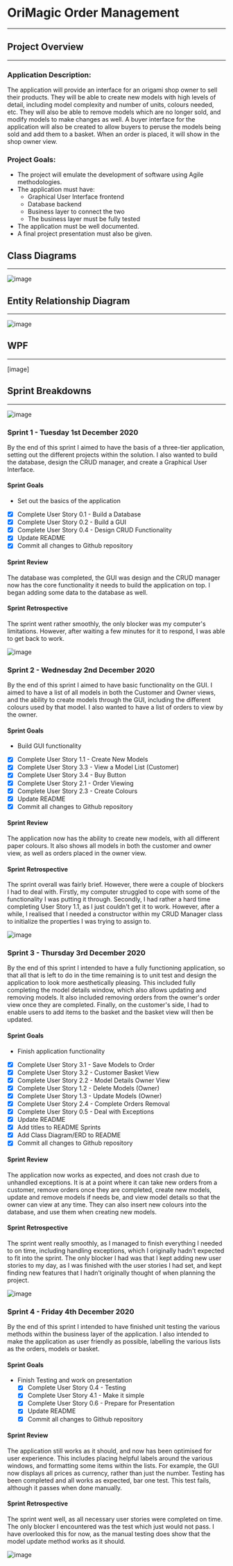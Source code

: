 # OriMagic Order Management
---
## Project Overview 
---
### Application Description:
The application will provide an interface for an origami shop owner to sell their products. They will be able to create new models with high levels of detail, including model complexity and number of units, colours needed, etc. They will also be able to remove models which are no longer sold, and modify models to make changes as well. A buyer interface for the application will also be created to allow buyers to peruse the models being sold and add them to a basket. When an order is placed, it will show in the shop owner view.

### Project Goals:

* The project will emulate the development of software using Agile methodologies.
* The application must have:
     * Graphical User Interface frontend 
     * Database backend
     * Business layer to connect the two 
     * The business layer must be fully tested
* The application must be well documented.
* A final project presentation must also be given.

## Class Diagrams
---
![image](https://github.com/Dragonkid1996/OriMagicOrderManagement/blob/main/ProjectImages/OverallClassDiagram.png)

## Entity Relationship Diagram

---

![image](https://github.com/Dragonkid1996/OriMagicOrderManagement/blob/main/ProjectImages/OrigamiERD.jpg)

## WPF

---
[image]

## Sprint Breakdowns
---
![image](https://github.com/Dragonkid1996/OriMagicOrderManagement/blob/main/ProjectImages/ProjectBoard.PNG)



### Sprint 1 - Tuesday 1st December 2020

By the end of this sprint I aimed to have the basis of a three-tier application, setting out the different projects within the solution. I also wanted to build the database, design the CRUD manager, and create a Graphical User Interface.

#### Sprint Goals

* Set out the basics of the application
- [x] Complete User Story 0.1 - Build a Database
- [x] Complete User Story 0.2 - Build a GUI
- [x] Complete User Story 0.4 - Design CRUD Functionality
- [x] Update README
- [x] Commit all changes to Github repository

#### Sprint Review

The database was completed, the GUI was design and the CRUD manager now has the core functionality it needs to build the application on top. I began adding some data to the database as well.

#### Sprint Retrospective

The sprint went rather smoothly, the only blocker was my computer's limitations. However, after waiting a few minutes for it to respond, I was able to get back to work.

![image](https://github.com/Dragonkid1996/OriMagicOrderManagement/blob/main/ProjectImages/ProjectBoardSprint1.PNG)



### Sprint 2 - Wednesday 2nd December 2020

By the end of this sprint I aimed to have basic functionality on the GUI. I aimed to have a list of all models in both the Customer and Owner views, and the ability to create models through the GUI, including the different colours used by that model. I also wanted to have a list of orders to view by the owner.

#### Sprint Goals

* Build GUI functionality
- [x] Complete User Story 1.1 - Create New Models
- [x] Complete User Story 3.3 - View a Model List (Customer) 
- [x] Complete User Story 3.4 - Buy Button
- [x] Complete User Story 2.1 - Order Viewing
- [x] Complete User Story 2.3 - Create Colours
- [x] Update README
- [x] Commit all changes to Github repository

#### Sprint Review

The application now has the ability to create new models, with all different paper colours. It also shows all models in both the customer and owner view, as well as orders placed in the owner view.

#### Sprint Retrospective

The sprint overall was fairly brief. However, there were a couple of blockers I had to deal with. Firstly, my computer struggled to cope with some of the functionality I was putting it through. Secondly, I had rather a hard time completing User Story 1.1, as I just couldn't get it to work. However, after a while, I realised that I needed a constructor within my CRUD Manager class to initialize the properties I was trying to assign to.

![image](https://github.com/Dragonkid1996/OriMagicOrderManagement/blob/main/ProjectImages/ProjectBoardSprint2.PNG)



### Sprint 3 - Thursday 3rd December 2020

By the end of this sprint I intended to have a fully functioning application, so that all that is left to do in the time remaining is to unit test and design the application to look more aesthetically pleasing. This included fully completing the model details window, which also allows updating and removing models. It also included removing orders from the owner's order view once they are completed. Finally, on the customer's side, I had to enable users to add items to the basket and the basket view will then be updated.

#### Sprint Goals

* Finish application functionality

- [x] Complete User Story 3.1 - Save Models to Order
- [x] Complete User Story 3.2 - Customer Basket View
- [x] Complete User Story 2.2 - Model Details Owner View
- [x] Complete User Story 1.2 - Delete Models (Owner)
- [x] Complete User Story 1.3 - Update Models (Owner)
- [x] Complete User Story 2.4 - Complete Orders Removal
- [x] Complete User Story 0.5 - Deal with Exceptions
- [x] Update README
- [x] Add titles to README Sprints
- [x] Add Class Diagram/ERD to README
- [x] Commit all changes to Github repository

#### Sprint Review

The application now works as expected, and does not crash due to unhandled exceptions. It is at a point where it can take new orders from a customer, remove orders once they are completed, create new models, update and remove models if needs be, and view model details so that the owner can view at any time. They can also insert new colours into the database, and use them when creating new models.

#### Sprint Retrospective

The sprint went really smoothly, as I managed to finish everything I needed to on time, including handling exceptions, which I originally hadn't expected to fit into the sprint. The only blocker I had was that I kept adding new user stories to my day, as I was finished with the user stories I had set, and kept finding new features that I hadn't originally thought of when planning the project.

![image](https://github.com/Dragonkid1996/OriMagicOrderManagement/blob/main/ProjectImages/ProjectBoardSprint3.PNG)



### Sprint 4 - Friday 4th December 2020

By the end of this sprint I intended to have finished unit testing the various methods within the business layer of the application. I also intended to make the application as user friendly as possible, labelling the various lists as the orders, models or basket.

#### Sprint Goals

* Finish Testing and work on presentation
  - [x] Complete User Story 0.4 - Testing
  - [x] Complete User Story 4.1 - Make it simple
  - [x] Complete User Story 0.6 - Prepare for Presentation
  - [x] Update README
  - [x] Commit all changes to Github repository

#### Sprint Review

The application still works as it should, and now has been optimised for user experience. This includes placing helpful labels around the various windows, and formatting some items within the lists. For example, the GUI now displays all prices as currency, rather than just the number. Testing has been completed and all works as expected, bar one test. This test fails, although it passes when done manually.

#### Sprint Retrospective

The sprint went well, as all necessary user stories were completed on time. The only blocker I encountered was the test which just would not pass. I have overlooked this for now, as the manual testing does show that the model update method works as it should.

![image](https://github.com/Dragonkid1996/OriMagicOrderManagement/blob/main/ProjectImages/ProjectBoardSprint4.PNG)

